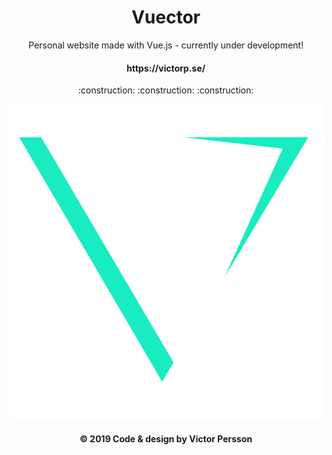 <p align="center">
  <h1 align="center"> Vuector </h1>
  <p align="center"> Personal website made with Vue.js - currently under development! </p>
  <h4 align="center"> https://victorp.se/ </h4>
  <p align="center"> :construction: :construction: :construction: </p>
  <img src="client/src/assets/green.png""><br>
  <h4  align="center" >© 2019 Code & design by Victor Persson </h4>
</p>
